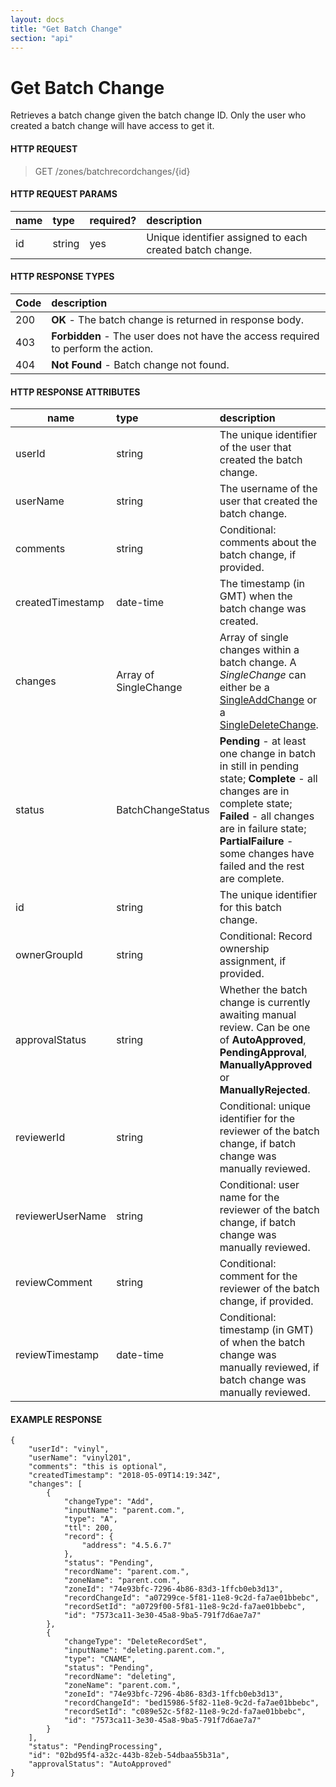 ```yaml
---
layout: docs
title: "Get Batch Change"
section: "api"
---
```


# Get Batch Change

Retrieves a batch change given the batch change ID. Only the user who created a batch change will have access to get it.


#### HTTP REQUEST

> GET /zones/batchrecordchanges/{id}


#### HTTP REQUEST PARAMS

name          | type          | required?   | description |
 ------------ | :------------ | ----------- | :---------- |
id            | string        | yes         | Unique identifier assigned to each created batch change. |


#### HTTP RESPONSE TYPES

Code          | description |
 ------------ | :---------- |
200           | **OK** - The batch change is returned in response body. |
403           | **Forbidden** - The user does not have the access required to perform the action. |
404           | **Not Found** - Batch change not found. |


#### HTTP RESPONSE ATTRIBUTES <a id="http-response-attributes" />

name          | type        | description |
 ------------ | :---------- | :---------- |
userId        | string      | The unique identifier of the user that created the batch change. |
userName      | string      | The username of the user that created the batch change. |
comments      | string      | Conditional: comments about the batch change, if provided. |
createdTimestamp | date-time      | The timestamp (in GMT) when the batch change was created. |
changes       | Array of SingleChange | Array of single changes within a batch change. A *SingleChange* can either be a [SingleAddChange](../api/batchchange-model/#singleaddchange-attributes) or a [SingleDeleteChange](../api/batchchange-model/#singledeletechange-). |
status        | BatchChangeStatus | **Pending** - at least one change in batch in still in pending state; **Complete** - all changes are in complete state; **Failed** - all changes are in failure state; **PartialFailure** - some changes have failed and the rest are complete. |
id            | string      | The unique identifier for this batch change. |
ownerGroupId  | string      | Conditional: Record ownership assignment, if provided. |
approvalStatus | string      | Whether the batch change is currently awaiting manual review. Can be one of **AutoApproved**, **PendingApproval**, **ManuallyApproved** or **ManuallyRejected**. |
reviewerId    | string      | Conditional: unique identifier for the reviewer of the batch change, if batch change was manually reviewed. |
reviewerUserName  | string      | Conditional: user name for the reviewer of the batch change, if batch change was manually reviewed. |
reviewComment | string      | Conditional: comment for the reviewer of the batch change, if provided. |
reviewTimestamp | date-time  | Conditional: timestamp (in GMT) of when the batch change was manually reviewed, if batch change was manually reviewed. |

#### EXAMPLE RESPONSE

```
{
    "userId": "vinyl", 
    "userName": "vinyl201", 
    "comments": "this is optional", 
    "createdTimestamp": "2018-05-09T14:19:34Z", 
    "changes": [
        {
            "changeType": "Add", 
            "inputName": "parent.com.", 
            "type": "A", 
            "ttl": 200, 
            "record": {
                "address": "4.5.6.7"
            }, 
            "status": "Pending", 
            "recordName": "parent.com.", 
            "zoneName": "parent.com.", 
            "zoneId": "74e93bfc-7296-4b86-83d3-1ffcb0eb3d13",
            "recordChangeId": "a07299ce-5f81-11e8-9c2d-fa7ae01bbebc",
            "recordSetId": "a0729f00-5f81-11e8-9c2d-fa7ae01bbebc",
            "id": "7573ca11-3e30-45a8-9ba5-791f7d6ae7a7"
        },
        {
            "changeType": "DeleteRecordSet", 
            "inputName": "deleting.parent.com.", 
            "type": "CNAME", 
            "status": "Pending", 
            "recordName": "deleting", 
            "zoneName": "parent.com.", 
            "zoneId": "74e93bfc-7296-4b86-83d3-1ffcb0eb3d13",
            "recordChangeId": "bed15986-5f82-11e8-9c2d-fa7ae01bbebc",
            "recordSetId": "c089e52c-5f82-11e8-9c2d-fa7ae01bbebc",
            "id": "7573ca11-3e30-45a8-9ba5-791f7d6ae7a7"
        }
    ], 
    "status": "PendingProcessing", 
    "id": "02bd95f4-a32c-443b-82eb-54dbaa55b31a",
    "approvalStatus": "AutoApproved"
}
```

